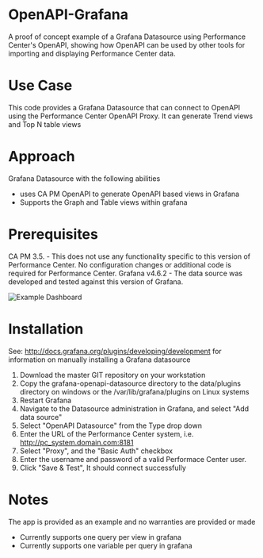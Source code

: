 # OpenAPI-Grafana
A proof of concept example of a Grafana Datasource using Performance Center's OpenAPI, showing how OpenAPI can be used by other tools for importing and displaying Performance Center data.

# Use Case
This code provides a Grafana Datasource that can connect to OpenAPI using the Performance Center OpenAPI Proxy. It can generate Trend views and Top N table views

# Approach
Grafana Datasource with the following abilities
* uses CA PM OpenAPI to generate OpenAPI based views in Grafana
* Supports the Graph and Table views within grafana

# Prerequisites
CA PM 3.5. - This does not use any functionality specific to this version of Performance Center. No configuration changes or additional code is required for Performance Center.
Grafana v4.6.2 - The data source was developed and tested against this version of Grafana.

![Example Dashboard](img/grafana-openapi-datasource/grafana_screenshot.png)

# Installation
See: http://docs.grafana.org/plugins/developing/development for information on manually installing a Grafana datasource
1. Download the master GIT repository on your workstation
2. Copy the grafana-openapi-datasource directory to the data/plugins directory on windows or the /var/lib/grafana/plugins on Linux systems 
3. Restart Grafana
4. Navigate to the Datasource administration in Grafana, and select "Add data source"
5. Select "OpenAPI Datasource" from the Type drop down
6. Enter the URL of the Performance Center system, i.e. http://pc_system.domain.com:8181
7. Select "Proxy", and the "Basic Auth" checkbox
8. Enter the username and password of a valid Performace Center user.
7. Click "Save & Test", It should connect successfully

# Notes
The app is provided as an example and no warranties are provided or made
* Currently supports one query per view in grafana
* Currently supports one variable per query in grafana
